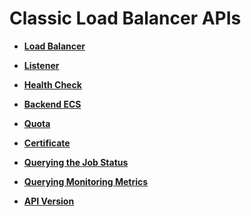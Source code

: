 # Classic Load Balancer APIs<a name="EN-US_TOPIC_0141008267"></a>

-   **[Load Balancer](load-balancer-classic.md)**  

-   **[Listener](listener-classic.md)**  

-   **[Health Check](health-check-classic.md)**  

-   **[Backend ECS](backend-ecs-classic.md)**  

-   **[Quota](quota-classic.md)**  

-   **[Certificate](certificate-classic.md)**  

-   **[Querying the Job Status](querying-the-job-status-classic.md)**  

-   **[Querying Monitoring Metrics](querying-monitoring-metrics-classic.md)**  

-   **[API Version](api-version-classic.md)**  


